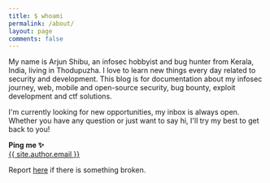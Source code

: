 ```yaml
---
title: $ whoami
permalink: /about/
layout: page
comments: false
---
```


My name is Arjun Shibu, an infosec hobbyist and bug hunter from Kerala, India, living in Thodupuzha. I love to learn new things every day related to security and development. This blog is for documentation about my infosec journey, web, mobile and open-source security, bug bounty, exploit development and ctf solutions.

I'm currently looking for new opportunities, my inbox is always open. Whether you have any question or just want to say hi, I'll try my best to get back to you!

**Ping me ✨**
<br>
<a href="mailto:{{ site.author.email }}" class="email-link">{{ site.author.email }}</a>

Report [here](https://github.com/arjunshibu/blog/issues/new) if there is something broken.
